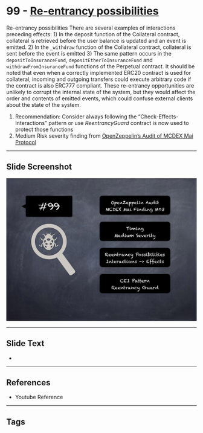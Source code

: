 
# 99 - [Re-entrancy possibilities](./Re-entrancy%20possibilities.md)

Re-entrancy possibilities There are several examples of interactions preceding effects: 1) In the deposit function of the Collateral contract, collateral is retrieved before the user balance is updated and an event is emitted. 2) In the `_withdraw` function of the Collateral contract, collateral is sent before the event is emitted 3) The same pattern occurs in the `depositToInsuranceFund`, `depositEtherToInsuranceFund` and `withdrawFromInsuranceFund` functions of the Perpetual contract. It should be noted that even when a correctly implemented ERC20 contract is used for collateral, incoming and outgoing transfers could execute arbitrary code if the contract is also ERC777 compliant. These re-entrancy opportunities are unlikely to corrupt the internal state of the system, but they would affect the order and contents of emitted events, which could confuse external clients about the state of the system. 


1.  Recommendation: Consider always following the “Check-Effects-Interactions” pattern or use _ReentrancyGuard_ contract is now used to protect those functions
2.  Medium Risk severity finding from [OpenZeppelin’s Audit of MCDEX Mai Protocol](https://blog.openzeppelin.com/mcdex-mai-protocol-audit/)


___
## Slide Screenshot
![099.png](../../images/7.%20Audit%20Findings%20101/099.png)
___
## Slide Text
- 
___
## References
- Youtube Reference
___
## Tags
